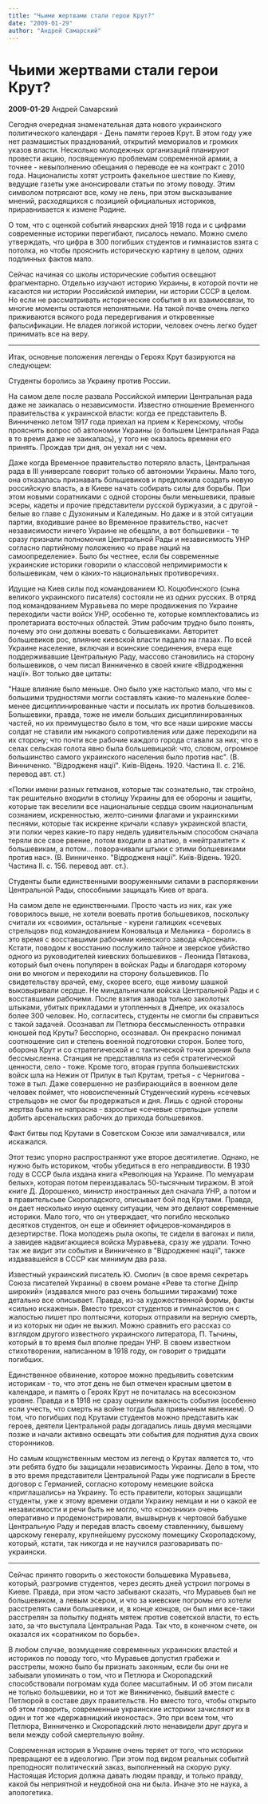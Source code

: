 ```yaml
---
title: "Чьими жертвами стали герои Крут?"
date: "2009-01-29"
author: "Андрей Самарский"
---
```


# Чьими жертвами стали герои Крут?

**2009-01-29** Андрей Самарский

Сегодня очередная знаменательная дата нового украинского политического календаря - День памяти героев Крут. В этом году уже нет размашистых празднований, открытий мемориалов и громких указов власти. Несколько молодежных организаций планируют провести акцию, посвященную проблемам современной армии, а точнее - невыполнению обещания о переводе ее на контракт с 2010 года. Националисты хотят устроить факельное шествие по Киеву, ведущие газеты уже анонсировали статьи по этому поводу. Этим символом потрясают все, кому не лень, при этом высказывание мнений, расходящихся с позицией официальных историков, приравнивается к измене Родине.

О том, что с оценкой событий январских дней 1918 года и с цифрами современные историки перегибают, писалось немало. Можно смело утверждать, что цифра в 300 погибших студентов и гимназистов взята с потолка, но чтобы прояснить историческую картину в целом, одних подлинных фактов мало.

Сейчас начиная со школы исторические события освещают фрагментарно. Отдельно изучают историю Украины, в которой почти не касаются ни истории Российской империи, ни истории СССР в целом. Но если не рассматривать исторические события в их взаимосвязи, то многие моменты остаются непонятными. На такой почве очень легко приживаются всякого рода передергивания и откровенные фальсификации. Не владея логикой истории, человек очень легко будет принимать все на веру.

***

Итак, основные положения легенды о Героях Крут базируются на следующем:

Студенты боролись за Украину против России. 

На самом деле после развала Российской империи Центральная рада даже не заикалась о независимости. Известно отношение Временного правительства к украинской власти: когда ее представитель В. Винниченко летом 1917 года приехал на прием к Керенскому, чтобы прояснить вопрос об автономии Украины (о большем Центральная Рада в то время даже не заикалась), у того не оказалось времени его принять. Прождав три дня, он уехал ни с чем.

Даже когда Временное правительство потеряло власть, Центральная рада в ІІІ универсале говорит только об автономии Украины. Мало того, она отказалась признавать большевиков и предложила создать новую российскую власть, а в Киеве начать собирать силы для борьбы. При этом новыми соратниками с одной стороны были меньшевики, правые эсеры, кадеты и прочие представители русской буржуазии, а с другой - белые во главе с Духониным и Калединым. Но даже и в этой ситуации партии, входившие ранее во Временное правительство, насчет независимости ничего Украине не обещали, а вот большевики - те сразу признали полномочия Центральной Рады и независимость УНР согласно партийному положению «о праве наций на самоопределение». Было бы честнее, если бы современные украинские историки говорили о классовой непримиримости к большевикам, чем о каких-то национальных противоречиях.

Идущие на Киев силы под командованием Ю. Коцюбинского (сына великого украинского писателя) состояли не из одних русских. В отряд под командованием Муравьева по мере продвижения по Украине переходили части войск УНР, особенно те, которые комплектовались из пролетариата восточных областей. Этим рабочим трудно было понять, почему это они должны воевать с большевиками. Авторитет большевиков рос, влияние киевской власти падало на глазах. По всей Украине население, включая и воинские соединения, вчера еще поддерживавшие Центральную Раду, массово становились на сторону большевиков, о чем писал Винниченко в своей книге «Відродження нації». Вот только две цитаты:

"Наше влияние было меньше. Оно было уже настолько мало, что мы с большими трудностями могли составлять какие-то маленькие  более-менее дисциплинированные части и посылать их против большевиков. Большевики, правда, тоже не имели больших дисциплинированных частей, но их преимущество было в том, что все наши широкие массы солдат не ставили им никакого сопротивления или даже переходили на их сторону; что почти все рабочие каждого города ставали за них; что в селах сельская голота явно была большевицкой: что, словом, огромное большинство самого украинского населения было против нас". (В. Винниченко. "Відродженя нації". Київ-Відень. 1920. Частина ІІ. с. 216. перевод авт. ст.)

«Полки имени разных гетманов, которые так сознательно, так стройно, так решительно входили в столицу Украины для ее обороны и защиты, которые так веселили все национальные сердца своим национальным сознанием, искренностью, желто-синими флагами и украинскими песнями, которые так искренне кричали «славу» украинской власти, эти полки через какие-то пару недель удивительным способом сначала теряли все свое рвение, потом входили в апатию, в «нейтралитет» к большевикам, а потом... поворачивали штыки с этими болшевиками против нас». (В. Винниченко. "Відродженя нації". Київ-Відень. 1920. Частина ІІ. с. 156. перевод авт. ст.).

Студенты были 	единственными вооруженными силами в 	распоряжении Центральной Рады, способными 	защищать Киев от врага.

На самом деле 	не единственными. Просто часть из них, как 	уже говорилось выше, не хотели воевать 	против большевиков, поскольку считали 	их «своими», остальные - курени 	галицких «сечевых стрельцов» под 	командованием Коновальца и Мельника - 	боролись в это время с восставшими 	рабочими киевского завода «Арсенал». 	Кстати, поводом к восстанию послужило 	тайное и зверское убийство одного из 	руководителей киевских большевиков - 	Леонида Пятакова, который был очень 	популярен в войсках Рады и благодаря 	которому они во многом и переходили на 	сторону большевиков.  По свидетельству 	врачей, ему, скорее всего, еще живому 	шашкой выковыривали сердце. Не 	миндальничали войска Центральной Рады 	и с восставшими рабочими. После взятия 	завода только заколотых штыками, убитых 	прикладами и утопленных в Днепре, их 	оказалось более 300 человек. Но, согласитесь, 	студенты не смогли бы справиться с 	такой задачей. Осознавал ли Петлюра 	бессмысленность отправки юношей под 	Круты? Бесспорно, осознавал. Он прекрасно 	понимал соотношение сил и степень 	военной подготовки сторон. Более того, 	оборона Крут и со стратегической и с 	тактической точки зрения была бессмысленна. 	Станция не представляла из себя 	стратегической ценности, село - тоже. 	Кроме того, вторая группа большевистских 	войск шла на Нежин от Прилук в тыл 	Крутам, третья - с Чернигова - тоже в 	тыл. Даже совершенно не разбирающийся 	в военном деле человек поймет, что 	новоиспеченный Студенческий курень 	«сечевых стрельцов» не смог бы продержаться 	и дня. Лишь с одной стороны жертва была 	не напрасна - взрослые «сечевые 	стрельцы» успели добить арсенальских 	рабочих до прихода большевиков.

Факт битвы под Крутами в Советском Союзе или замалчивался, или искажался.

Этот тезис упорно распространяют уже второе десятилетие. Однако, не нужно быть историком, чтобы убедиться в его неправдивости. В 1930 году в СССР была издана книга «Революция на Украине. По мемуарам белых», которая потом переиздавалась 50-тысячным тиражом. В этой книге Д. Дорошенко, министр иностранных дел сначала УНР, а потом и в правительсьве Скоропадского, описывает бой под Крутами. Правда, он дает несколько иную оценку ситуации, чем это делают современные историки. Мало того, что он утверждает, что погибло несколько десятков студентов, он еще и обвиняет офицеров-командиров в дезертирстве. Пока молодежь рыла окопы, те сидели в вагонах и пили, а завидев надвигающиеся войска Муравьева, сразу же удрали. Точно так же видит эти события и Винниченко в "Відродженні нації", также издававшейся в СССР как минимум два раза.

Известный украинский писатель Ю. Смолич (в свое время секретарь Союза писателей Украины) в своем романе «Реве та стогне Дніпр широкий» (издавался много раз очень большими тиражами) тоже детально все описывает. Правда, из-за художественной формы, факты «сильно искажены». Вместо трехсот студентов и гимназистов он с жалостью пишет про полтысячи, которых отправили на верную смерть, и из которых ни один не выжил. Можно сравнить его рассказ со взглядом другого известного украинского литератора, П. Тычины, который в то время был вполне предан УНР. В своем известном стихотворении, написанном в 1918 году, он говорит о тридцати погибших.

Единственное обвинение, которое можно предъявить советским историкам - то, что этот день не был отмечен красным цветом в календаре, и память о Героях Крут не почиталась на всесоюзном уровне. Правда и в 1918 не сразу оценили важность события (особенно если учесть, что смерть на войне тогда была привычным явлением). О том, что погибших под Крутами студентов можно представить как героев, деятели Центральной рады догадались лишь двумя месяцами позже и начали активно освещать эти события для поднятия духа своих сторонников.

Но самым кощунственным местом из легенд о Крутах является то, что эти ребята будто бы защищали независимость Украины. Дело в том, что в это время представители Центральной Рады уже подписали в Бресте договор с Германией, согласно которому немецкие войска «приглашались» на Украину. То есть правители, которых защищали студенты, уже к этому времени отдали Украину немцам и ни о какой ее независимости и речи быть не могло, что «союзники» очень оперативно и продемонстрировали, вышвырнув к чертовой бабушке Центральную Раду и передав власть своему ставленнику, бывшему царскому генералу, крупнейшему русскому помещику Скоропадскому, который, кстати, так никогда и не научился разговаривать по-украински.

***

Сейчас принято говорить о жестокости большевика Муравьева, который, разгромив студентов, через десять дней устроил погромы в Киеве. Правда, при этом часто забывают сказать, что Муравьев был не большевиком, а левым эсером, и что за киевские погромы его хотели расстрелять сами большевики, и, в конце концов, он был ими все-таки расстрелян за попытку поднять мятеж против советской власти, то есть зато, за что выступала Центральная Рада. Так что, в конечном счете, он оказался их «соратником по борьбе».

В любом случае, возмущение современных украинских властей и историков по поводу того, что Муравьев допустил грабежи и расстрелы, можно было бы признать законным, если бы они не забывали упоминать о том, что и Петлюра и Скоропадский способствовали погромам куда более масштабным. И об этом писали не только большевики, но и тот же Винниченко, бывший вместе с Петлюрой в составе двух правительств. Но вместо того, чтобы открыто об этом говорить, современные украинские историки зачисляют их в один и тот же «державницкий иконостас». Это при всем том, что Петлюра, Винниченко и Скоропадский люто ненавидели друг друга и вели между собой смертельную войну.

Современная история в Украине очень теряет от того, что историки превращают ее в идеологию. При этом под видом реальных событий преподносят политический заказ, выполненный на скорую руку. Настоящая История должна давать людям правду, и только правду, какой бы неприятной и неудобной она ни была. Иначе это не наука, а апологетика.